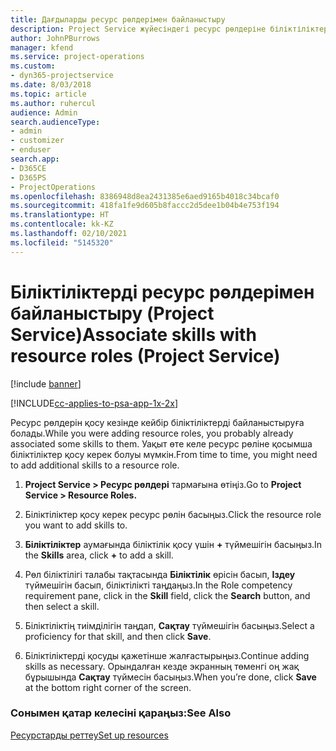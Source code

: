 ```yaml
---
title: Дағдыларды ресурс рөлдерімен байланыстыру
description: Project Service жүйесіндегі ресурс рөлдеріне біліктіліктерді байланыстыру жолы
author: JohnPBurrows
manager: kfend
ms.service: project-operations
ms.custom:
- dyn365-projectservice
ms.date: 8/03/2018
ms.topic: article
ms.author: ruhercul
audience: Admin
search.audienceType:
- admin
- customizer
- enduser
search.app:
- D365CE
- D365PS
- ProjectOperations
ms.openlocfilehash: 8386948d8ea2431385e6aed9165b4018c34bcaf0
ms.sourcegitcommit: 418fa1fe9d605b8faccc2d5dee1b04b4e753f194
ms.translationtype: HT
ms.contentlocale: kk-KZ
ms.lasthandoff: 02/10/2021
ms.locfileid: "5145320"
---
```

# <a name="associate-skills-with-resource-roles-project-service"></a><span data-ttu-id="04958-103">Біліктіліктерді ресурс рөлдерімен байланыстыру (Project Service)</span><span class="sxs-lookup"><span data-stu-id="04958-103">Associate skills with resource roles (Project Service)</span></span>

[!include [banner](../includes/psa-now-project-operations.md)]

[!INCLUDE[cc-applies-to-psa-app-1x-2x](../includes/cc-applies-to-psa-app-1x-2x.md)]

<span data-ttu-id="04958-104">Ресурс рөлдерін қосу кезінде кейбір біліктіліктерді байланыстыруға болады.</span><span class="sxs-lookup"><span data-stu-id="04958-104">While you were adding resource roles, you probably already associated some skills to them.</span></span> <span data-ttu-id="04958-105">Уақыт өте келе ресурс рөліне қосымша біліктіліктер қосу керек болуы мүмкін.</span><span class="sxs-lookup"><span data-stu-id="04958-105">From time to time, you might need to add additional skills to a resource role.</span></span>  
  
1.  <span data-ttu-id="04958-106">**Project Service > Ресурс рөлдері** тармағына өтіңіз.</span><span class="sxs-lookup"><span data-stu-id="04958-106">Go to **Project Service > Resource Roles.**</span></span>  
  
2.  <span data-ttu-id="04958-107">Біліктіліктер қосу керек ресурс рөлін басыңыз.</span><span class="sxs-lookup"><span data-stu-id="04958-107">Click the resource role you want to add skills to.</span></span>  
  
3.  <span data-ttu-id="04958-108">**Біліктіліктер** аумағында біліктілік қосу үшін **+** түймешігін басыңыз.</span><span class="sxs-lookup"><span data-stu-id="04958-108">In the **Skills** area, click **+** to add a skill.</span></span>  
  
4.  <span data-ttu-id="04958-109">Рөл біліктілігі талабы тақтасында **Біліктілік** өрісін басып, **Іздеу** түймешігін басып, біліктілікті таңдаңыз.</span><span class="sxs-lookup"><span data-stu-id="04958-109">In the Role competency requirement pane, click in the **Skill** field, click the **Search** button,  and then select a skill.</span></span>  
  
5.  <span data-ttu-id="04958-110">Біліктіліктің тиімділігін таңдап, **Сақтау** түймешігін басыңыз.</span><span class="sxs-lookup"><span data-stu-id="04958-110">Select a proficiency for that skill, and then click **Save**.</span></span>  
  
6.  <span data-ttu-id="04958-111">Біліктіліктерді қосуды қажетінше жалғастырыңыз.</span><span class="sxs-lookup"><span data-stu-id="04958-111">Continue adding skills as necessary.</span></span> <span data-ttu-id="04958-112">Орындалған кезде экранның төменгі оң жақ бұрышында **Сақтау** түймесін басыңыз.</span><span class="sxs-lookup"><span data-stu-id="04958-112">When you’re done, click **Save** at the bottom right corner of the screen.</span></span>  
  
### <a name="see-also"></a><span data-ttu-id="04958-113">Сонымен қатар келесіні қараңыз:</span><span class="sxs-lookup"><span data-stu-id="04958-113">See Also</span></span>  
 [<span data-ttu-id="04958-114">Ресурстарды реттеу</span><span class="sxs-lookup"><span data-stu-id="04958-114">Set up resources</span></span>](../psa/set-up-resources.md)
